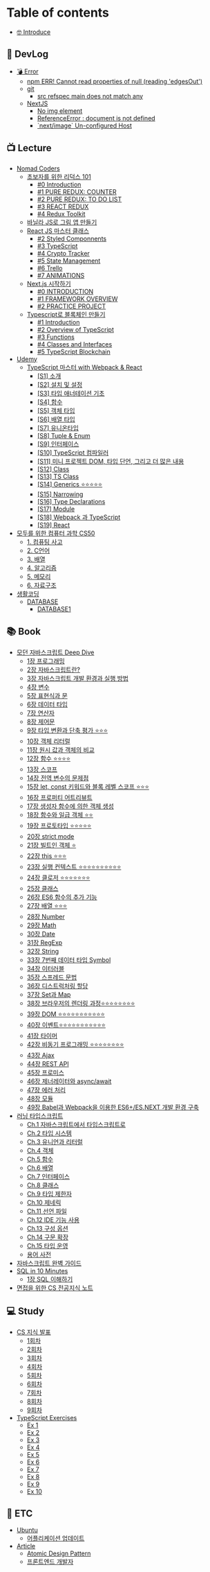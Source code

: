 # Table of contents

* [🤓 Introduce](README.md)

## 📖 DevLog

* [💣 Error](devlog/error/README.md)
  * [npm ERR! Cannot read properties of null (reading 'edgesOut')](devlog/error/npm-err-cannot-read-properties-of-null-reading-edgesout.md)
  * [git](devlog/error/git/README.md)
    * [src refspec main does not match any](devlog/error/git/src-refspec-main-does-not-match-any.md)
  * [NextJS](devlog/error/nextjs/README.md)
    * [No img element](devlog/error/nextjs/no-img-element.md)
    * [ReferenceError : document is not defined](devlog/error/nextjs/referenceerror-document-is-not-defined.md)
    * [\`next/image\` Un-configured Host](devlog/error/nextjs/next-image-un-configured-host.md)

## 📺 Lecture

* [Nomad Coders](lecture/nomad-coders/README.md)
  * [초보자를 위한 리덕스 101](lecture/nomad-coders/101/README.md)
    * [#0 Introduction](lecture/nomad-coders/101/0-introduction.md)
    * [#1 PURE REDUX: COUNTER](lecture/nomad-coders/101/1-pure-redux-counter.md)
    * [#2 PURE REDUX: TO DO LIST](lecture/nomad-coders/101/2-pure-redux-to-do-list.md)
    * [#3 REACT REDUX](lecture/nomad-coders/101/3-react-redux.md)
    * [#4 Redux Toolkit](lecture/nomad-coders/101/4-redux-toolkit.md)
  * [바닐라 JS로 그림 앱 만들기](lecture/nomad-coders/js.md)
  * [React JS 마스터 클래스](lecture/nomad-coders/react-js/README.md)
    * [#2 Styled Componnents](lecture/nomad-coders/react-js/2-styled-componnents.md)
    * [#3 TypeScript](lecture/nomad-coders/react-js/3-typescript.md)
    * [#4 Crypto Tracker](lecture/nomad-coders/react-js/4-crypto-tracker.md)
    * [#5 State Management](lecture/nomad-coders/react-js/5-state-management.md)
    * [#6 Trello](lecture/nomad-coders/react-js/6-trello.md)
    * [#7 ANIMATIONS](lecture/nomad-coders/react-js/7-animations.md)
  * [Next.js 시작하기](lecture/nomad-coders/next.js/README.md)
    * [#0 INTRODUCTION](lecture/nomad-coders/next.js/0-introduction.md)
    * [#1 FRAMEWORK OVERVIEW](lecture/nomad-coders/next.js/1-framework-overview.md)
    * [#2 PRACTICE PROJECT](lecture/nomad-coders/next.js/2-practice-project.md)
  * [Typescript로 블록체인 만들기](lecture/nomad-coders/typescript/README.md)
    * [#1 Introduction](lecture/nomad-coders/typescript/1-introduction.md)
    * [#2 Overview of TypeScript](lecture/nomad-coders/typescript/2-overview-of-typescript.md)
    * [#3 Functions](lecture/nomad-coders/typescript/3-functions.md)
    * [#4 Classes and Interfaces](lecture/nomad-coders/typescript/4-classes-and-interfaces.md)
    * [#5 TypeScript Blockchain](lecture/nomad-coders/typescript/5-typescript-blockchain.md)
* [Udemy](lecture/udemy/README.md)
  * [TypeScript 마스터 with Webpack & React](lecture/udemy/typescript-with-webpack-and-react/README.md)
    * [\[S1\] 소개](lecture/udemy/typescript-with-webpack-and-react/s1.md)
    * [\[S2\] 설치 및 설정](lecture/udemy/typescript-with-webpack-and-react/s2.md)
    * [\[S3\] 타입 애너테이션 기초](lecture/udemy/typescript-with-webpack-and-react/s3.md)
    * [\[S4\] 함수](lecture/udemy/typescript-with-webpack-and-react/s4.md)
    * [\[S5\] 객체 타입](lecture/udemy/typescript-with-webpack-and-react/s5.md)
    * [\[S6\] 배열 타입](lecture/udemy/typescript-with-webpack-and-react/s6.md)
    * [\[S7\] 유니온타입](lecture/udemy/typescript-with-webpack-and-react/s7.md)
    * [\[S8\] Tuple & Enum](lecture/udemy/typescript-with-webpack-and-react/s8-tuple-and-enum.md)
    * [\[S9\] 인터페이스](lecture/udemy/typescript-with-webpack-and-react/s9.md)
    * [\[S10\] TypeScript 컴파일러](lecture/udemy/typescript-with-webpack-and-react/s10-typescript.md)
    * [\[S11\] 미니 프로젝트 DOM, 타입 단언, 그리고 더 많은 내용](lecture/udemy/typescript-with-webpack-and-react/s11-dom.md)
    * [\[S12\] Class](lecture/udemy/typescript-with-webpack-and-react/s12-class.md)
    * [\[S13\] TS Class](lecture/udemy/typescript-with-webpack-and-react/s13-ts-class.md)
    * [\[S14\] Generics ⭐⭐⭐⭐⭐](lecture/udemy/typescript-with-webpack-and-react/s14-generics.md)
    * [\[S15\] Narrowing](lecture/udemy/typescript-with-webpack-and-react/s15-narrowing.md)
    * [\[S16\] Type Declarations](lecture/udemy/typescript-with-webpack-and-react/s16-type-declarations.md)
    * [\[S17\] Module](lecture/udemy/typescript-with-webpack-and-react/s17-module.md)
    * [\[S18\] Webpack 과 TypeScript](lecture/udemy/typescript-with-webpack-and-react/s18-webpack-typescript.md)
    * [\[S19\] React](lecture/udemy/typescript-with-webpack-and-react/s19-react.md)
* [모두를 위한 컴퓨터 과학 CS50](lecture/cs50/README.md)
  * [1. 컴퓨팅 사고](lecture/cs50/1..md)
  * [2. C언어](lecture/cs50/2.-c.md)
  * [3. 배열](lecture/cs50/3..md)
  * [4. 알고리즘](lecture/cs50/4..md)
  * [5. 메모리](lecture/cs50/5..md)
  * [6. 자료구조](lecture/cs50/6..md)
* [생활코딩](lecture/undefined/README.md)
  * [DATABASE](lecture/undefined/database/README.md)
    * [DATABASE1](lecture/undefined/database/database1.md)

## 📚 Book

* [모던 자바스크립트 Deep Dive](book/deep-dive/README.md)
  * [1장 프로그래밍](book/deep-dive/1.md)
  * [2장 자바스크립트란?](book/deep-dive/2.md)
  * [3장 자바스크립트 개발 환경과 실행 방법](book/deep-dive/3.md)
  * [4장 변수](book/deep-dive/4.md)
  * [5장 표현식과 문](book/deep-dive/5.md)
  * [6장 데이터 타입](book/deep-dive/6.md)
  * [7장 연산자](book/deep-dive/7.md)
  * [8장 제어문](book/deep-dive/8.md)
  * [9장 타입 변환과 단축 평가 ⭐⭐⭐](book/deep-dive/9.md)
  * [10장 객체 리터럴](book/deep-dive/10.md)
  * [11장 원시 값과 객체의 비교](book/deep-dive/11.md)
  * [12장 함수 ⭐⭐⭐⭐](book/deep-dive/12.md)
  * [13장 스코프](book/deep-dive/13.md)
  * [14장 전역 변수의 문제점](book/deep-dive/14.md)
  * [15장 let, const 키워드와 블록 레벨 스코프 ⭐⭐⭐](book/deep-dive/15-let-const.md)
  * [16장 프로퍼티 어트리뷰트](book/deep-dive/16.md)
  * [17장 생성자 함수에 의한 객체 생성](book/deep-dive/17.md)
  * [18장 함수와 일급 객체 ⭐⭐](book/deep-dive/18.md)
  * [19장 프로토타입 ⭐⭐⭐⭐⭐](book/deep-dive/19.md)
  * [20장 strict mode](book/deep-dive/20-strict-mode.md)
  * [21장 빌트인 객체 ⭐](book/deep-dive/21.md)
  * [22장 this ⭐⭐⭐](book/deep-dive/22-this.md)
  * [23장 실행 컨텍스트 ⭐⭐⭐⭐⭐⭐⭐⭐⭐⭐](book/deep-dive/23.md)
  * [24장 클로저 ⭐⭐⭐⭐⭐⭐⭐](book/deep-dive/24.md)
  * [25장 클래스](book/deep-dive/25.md)
  * [26장 ES6 함수의 추가 기능](book/deep-dive/26-es6.md)
  * [27장 배열 ⭐⭐⭐](book/deep-dive/27.md)
  * [28장 Number](book/deep-dive/28-number.md)
  * [29장 Math](book/deep-dive/29-math.md)
  * [30장 Date](book/deep-dive/30-date.md)
  * [31장 RegExp](book/deep-dive/31-regexp.md)
  * [32장 String](book/deep-dive/32-string.md)
  * [33장 7번째 데이터 타입 Symbol](book/deep-dive/33-7-symbol.md)
  * [34장 이터러블](book/deep-dive/34.md)
  * [35장 스프레드 문법](book/deep-dive/35.md)
  * [36장 디스트럭처링 할당](book/deep-dive/36.md)
  * [37장 Set과 Map](book/deep-dive/37-set-map.md)
  * [38장 브라우저의 렌더링 과정⭐⭐⭐⭐⭐⭐⭐⭐](book/deep-dive/38.md)
  * [39장 DOM ⭐⭐⭐⭐⭐⭐⭐⭐⭐⭐⭐](book/deep-dive/39-dom.md)
  * [40장 이벤트⭐⭐⭐⭐⭐⭐⭐⭐⭐⭐⭐](book/deep-dive/40.md)
  * [41장 타이머](book/deep-dive/41.md)
  * [42장 비동기 프로그래밍 ⭐⭐⭐⭐⭐⭐⭐⭐](book/deep-dive/42.md)
  * [43장 Ajax](book/deep-dive/43-ajax.md)
  * [44장 REST API](book/deep-dive/44-rest-api.md)
  * [45장 프로미스](book/deep-dive/45.md)
  * [46장 제너레이터와 async/await](book/deep-dive/46-async-await.md)
  * [47장 에러 처리](book/deep-dive/47.md)
  * [48장 모듈](book/deep-dive/48.md)
  * [49장 Babel과 Webpack을 이용한 ES6+/ES.NEXT 개발 환경 구축](book/deep-dive/49-babel-webpack-es6+-es.next.md)
* [러닝 타입스크립트](book/undefined/README.md)
  * [Ch.1 자바스크립트에서 타입스크립트로](book/undefined/ch.1.md)
  * [Ch.2 타입 시스템](book/undefined/ch.2.md)
  * [Ch.3 유니언과 리터럴](book/undefined/ch.3.md)
  * [Ch.4 객체](book/undefined/ch.4.md)
  * [Ch.5 함수](book/undefined/ch.5.md)
  * [Ch.6 배열](book/undefined/ch.6.md)
  * [Ch.7 인터페이스](book/undefined/ch.7.md)
  * [Ch.8 클래스](book/undefined/ch.8.md)
  * [Ch.9 타입 제한자](book/undefined/ch.9.md)
  * [Ch.10 제네릭](book/undefined/ch.10.md)
  * [Ch.11 선언 파일](book/undefined/ch.11.md)
  * [Ch.12 IDE 기능 사용](book/undefined/ch.12-ide.md)
  * [Ch.13 구성 옵션](book/undefined/ch.13.md)
  * [Ch.14 구문 확장](book/undefined/ch.14.md)
  * [Ch.15 타입 운영](book/undefined/ch.15.md)
  * [용어 사전](book/undefined/undefined.md)
* [자바스크립트 완벽 가이드](book/undefined-1.md)
* [SQL in 10 Minutes](book/sql-in-10-minutes/README.md)
  * [1장 SQL 이해하기](book/sql-in-10-minutes/1-sql.md)
* [면접을 위한 CS 전공지식 노트](book/cs.md)

## 💻 Study

* [CS 지식 발표](study/cs/README.md)
  * [1회차](study/cs/1.md)
  * [2회차](study/cs/2.md)
  * [3회차](study/cs/3.md)
  * [4회차](study/cs/4.md)
  * [5회차](study/cs/5.md)
  * [6회차](study/cs/6.md)
  * [7회차](study/cs/7.md)
  * [8회차](study/cs/8.md)
  * [9회차](study/cs/9.md)
* [TypeScript Exercises](study/typescript-exercises/README.md)
  * [Ex 1](study/typescript-exercises/ex-1.md)
  * [Ex 2](study/typescript-exercises/ex-2.md)
  * [Ex 3](study/typescript-exercises/ex-3.md)
  * [Ex 4](study/typescript-exercises/ex-4.md)
  * [Ex 5](study/typescript-exercises/ex-5.md)
  * [Ex 6](study/typescript-exercises/ex-6.md)
  * [Ex 7](study/typescript-exercises/ex-7.md)
  * [Ex 8](study/typescript-exercises/ex-8.md)
  * [Ex 9](study/typescript-exercises/ex-9.md)
  * [Ex 10](study/typescript-exercises/ex-10.md)

## 🔄 ETC

* [Ubuntu](etc/ubuntu/README.md)
  * [어플리케이션 업데이트](etc/ubuntu/undefined.md)
* [Article](etc/article/README.md)
  * [Atomic Design Pattern](etc/article/atomic-design-pattern.md)
  * [프론트엔드 개발자](etc/article/undefined.md)
